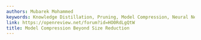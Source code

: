 ```yaml
---
authors: Mubarek Mohammed
keywords: Knowledge Distillation, Pruning, Model Compression, Neural Networks
link: https://openreview.net/forum?id=HO0RdLgQtW
title: Model Compression Beyond Size Reduction
---
```

